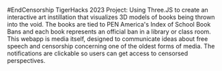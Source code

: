 #EndCensorship
TigerHacks 2023 Project: Using Three.JS to create an interactive art instillation that visualizes 3D models of books being thrown into the void. 
The books are tied to PEN America's Index of School Book Bans and each book represents an official ban in a library or class room. 
This webapp is media itself, designed to communicate ideas about free speech and censorship concerning one of the oldest forms of media.
The notifications are clickable so users can get access to censorsed perspectives.
